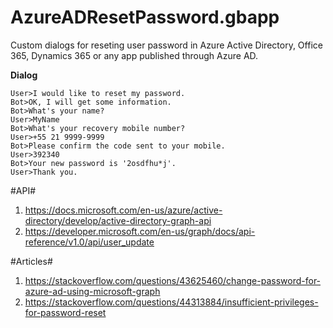 # AzureADResetPassword.gbapp
Custom dialogs for reseting user password in Azure Active Directory, Office 365, Dynamics 365 or any app published through Azure AD.

**Dialog**

```
User>I would like to reset my password.
Bot>OK, I will get some information.
Bot>What's your name?
User>MyName
Bot>What's your recovery mobile number?
User>+55 21 9999-9999
Bot>Please confirm the code sent to your mobile.
User>392340
Bot>Your new password is '2osdfhu*j'.
User>Thank you.
```

#API#

1. https://docs.microsoft.com/en-us/azure/active-directory/develop/active-directory-graph-api
2. https://developer.microsoft.com/en-us/graph/docs/api-reference/v1.0/api/user_update

#Articles#

1. https://stackoverflow.com/questions/43625460/change-password-for-azure-ad-using-microsoft-graph
2. https://stackoverflow.com/questions/44313884/insufficient-privileges-for-password-reset
